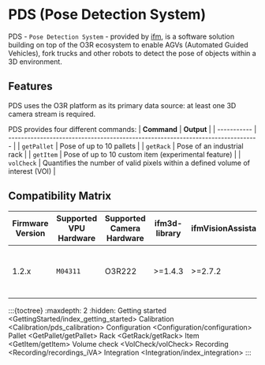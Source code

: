# PDS (Pose Detection System)

PDS - `Pose Detection System` - provided by [ifm](https://www.ifm.com), is a software solution building on top of the O3R ecosystem to enable AGVs (Automated Guided Vehicles), fork trucks and other robots to detect the pose of objects within a 3D environment.

## Features

PDS uses the O3R platform as its primary data source: at least one 3D camera stream is required.

PDS provides four different commands:
| **Command** | **Output**                                                                      |
| ----------- | ------------------------------------------------------------------------------- |
| `getPallet` | Pose of up to 10 pallets                                                        |
| `getRack`   | Pose of an industrial rack                                                      |
| `getItem`   | Pose of up to 10 custom item (experimental feature)                             |
| `volCheck`  | Quantifies the number of valid pixels within a defined volume of interest (VOI) |


## Compatibility Matrix

| Firmware Version | Supported VPU Hardware | Supported Camera Hardware | ifm3d-library | ifmVisionAssistant | Comments |
| ---------------- | ---------------------- | ------------------------- | ------------- | ------------------ | -------- |
| 1.2.x            | `M04311`               | O3R222                    | >=1.4.3       | >=2.7.2                  | Field test only version. Do not use for production.

:::{toctree}
    :maxdepth: 2
    :hidden:
Getting started <GettingStarted/index_getting_started>
Calibration <Calibration/pds_calibration>
Configuration <Configuration/configuration>
Pallet <GetPallet/getPallet>
Rack <GetRack/getRack>
Item <GetItem/getItem>
Volume check <VolCheck/volCheck>
Recording <Recording/recordings_iVA>
Integration <Integration/index_integration>
:::